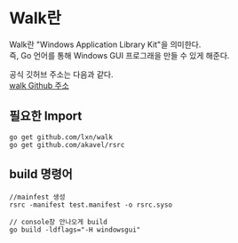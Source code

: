 Walk란
===

Walk란 "Windows Application Library Kit"을 의미한다.   
즉, Go 언어를 통해 Windows GUI 프로그래을 만들 수 있게 해준다.   

공식 깃허브 주소는 다음과 같다.   
[walk Github 주소](https://github.com/lxn/walk)

## 필요한 Import
    go get github.com/lxn/walk
    go get github.com/akavel/rsrc

## build 명령어
    //mainfest 생성
    rsrc -manifest test.manifest -o rsrc.syso

    // console창 안나오게 build 
    go build -ldflags="-H windowsgui"